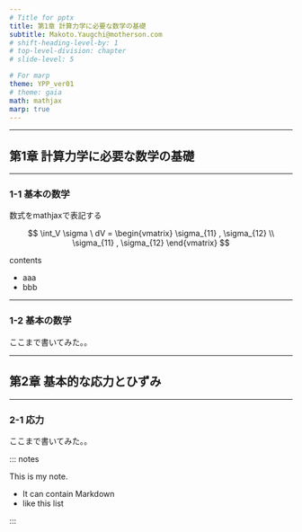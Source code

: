 ```yaml
---
# Title for pptx
title: 第1章 計算力学に必要な数学の基礎
subtitle: Makoto.Yaugchi@motherson.com
# shift-heading-level-by: 1
# top-level-division: chapter
# slide-level: 5

# For marp
theme: YPP_ver01
# theme: gaia
math: mathjax
marp: true
---
```


<!-- _class: title -->
<!-- # Main Title -->

---

<!-- _class: chapter -->
## 第1章 計算力学に必要な数学の基礎

---

<!-- _class: slide -->
### 1-1 基本の数学

数式をmathjaxで表記する

$$
\int_V \sigma \ dV = 
\begin{vmatrix}
    \sigma_{11} , \sigma_{12} \\
    \sigma_{11} , \sigma_{12} 
\end{vmatrix}
$$

contents

* aaa
* bbb

---

<!-- _class: slide -->
### 1-2 基本の数学

ここまで書いてみた。。

---

<!-- _class: chapter -->
## 第2章 基本的な応力とひずみ

---

<!-- _class: slide -->
### 2-1 応力

ここまで書いてみた。。

::: notes

This is my note.

- It can contain Markdown
- like this list

:::


